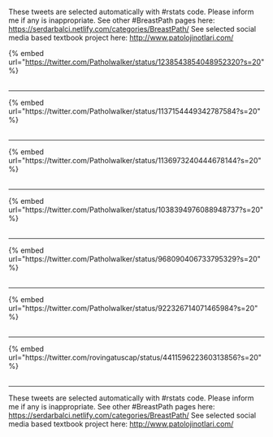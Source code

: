 

These tweets are selected automatically with #rstats code. Please inform me if any is inappropriate.
See other #BreastPath pages here: https://serdarbalci.netlify.com/categories/BreastPath/ 
See selected social media based textbook project here: http://www.patolojinotlari.com/

{% embed url="https://twitter.com/Patholwalker/status/1238543854048952320?s=20" %}<br>
<br>
<hr>
{% embed url="https://twitter.com/Patholwalker/status/1137154449342787584?s=20" %}<br>
<br>
<hr>
{% embed url="https://twitter.com/Patholwalker/status/1136973240444678144?s=20" %}<br>
<br>
<hr>
{% embed url="https://twitter.com/Patholwalker/status/1038394976088948737?s=20" %}<br>
<br>
<hr>
{% embed url="https://twitter.com/Patholwalker/status/968090406733795329?s=20" %}<br>
<br>
<hr>
{% embed url="https://twitter.com/Patholwalker/status/922326714071465984?s=20" %}<br>
<br>
<hr>
{% embed url="https://twitter.com/rovingatuscap/status/441159622360313856?s=20" %}<br>
<br>
<hr>


These tweets are selected automatically with #rstats code. Please inform me if any is inappropriate.
See other #BreastPath pages here: https://serdarbalci.netlify.com/categories/BreastPath/ 
See selected social media based textbook project here: http://www.patolojinotlari.com/
